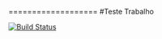 ===================
#Teste Trabalho 


[![Build Status](https://travis-ci.org/andersontonon/Teste-trabalho.svg?branch=master)](https://travis-ci.org/andersontonon/Teste-trabalho)